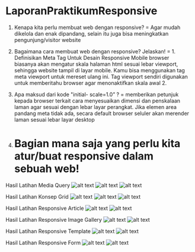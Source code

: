 # LaporanPraktikumResponsive
1. Kenapa kita perlu membuat web dengan responsive?
   = Agar mudah dikelola dan enak dipandang, selain itu juga bisa meningkatkan pengunjung/visitor website
2. Bagaimana cara membuat web dengan responsive? Jelaskan!
   = 1. Definisikan Meta Tag Untuk Desain Responsive
Mobile browser biasanya akan mengatur skala halaman html sesuai lebar viewport, sehingga website tampil di layar mobile. Kamu bisa menggunakan tag meta viewport untuk mereset ulang ini. Tag viewport sendiri digunakan untuk memberitahu browser agar menonaktifkan skala awal
     2.
     
3. Apa maksud dari kode "initial- scale=1.0” ?
   = memberikan petunjuk kepada browser terkait cara menyesuaikan dimensi dan penskalaan laman agar sesuai dengan lebar layar perangkat.        Jika elemen area pandang meta tidak ada, secara default browser seluler akan merender laman sesuai lebar layar desktop
4. Bagian mana saja yang perlu kita atur/buat responsive dalam sebuah web!
   =

Hasil Latihan Media Query
![alt text](https://github.com/rashadandredi/LaporanPraktikumResponsive/blob/master/hasil/11.PNG)
![alt text](https://github.com/rashadandredi/LaporanPraktikumResponsive/blob/master/hasil/12.PNG)
![alt text](https://github.com/rashadandredi/LaporanPraktikumResponsive/blob/master/hasil/13.PNG)

Hasil Latihan Konsep Grid
![alt text](https://github.com/rashadandredi/LaporanPraktikumResponsive/blob/master/hasil/21.PNG)
![alt text](https://github.com/rashadandredi/LaporanPraktikumResponsive/blob/master/hasil/22.PNG)
![alt text](https://github.com/rashadandredi/LaporanPraktikumResponsive/blob/master/hasil/23.PNG)

Hasil Latihan Responsive Article
![alt text](https://github.com/rashadandredi/LaporanPraktikumResponsive/blob/master/hasil/31.PNG)
![alt text](https://github.com/rashadandredi/LaporanPraktikumResponsive/blob/master/hasil/32.PNG)

Hasil Latihan Responsive Image Gallery
![alt text](https://github.com/rashadandredi/LaporanPraktikumResponsive/blob/master/hasil/41.PNG)
![alt text](https://github.com/rashadandredi/LaporanPraktikumResponsive/blob/master/hasil/42.PNG)

Hasil Latihan Responsive Template
![alt text](https://github.com/rashadandredi/LaporanPraktikumResponsive/blob/master/hasil/51.PNG)
![alt text](https://github.com/rashadandredi/LaporanPraktikumResponsive/blob/master/hasil/52.PNG)

Hasil Latihan Responsive Form
![alt text](https://github.com/rashadandredi/LaporanPraktikumResponsive/blob/master/hasil/61.PNG)
![alt text](https://github.com/rashadandredi/LaporanPraktikumResponsive/blob/master/hasil/61.PNG)

